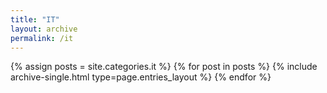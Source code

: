 ```yaml
---
title: "IT"
layout: archive
permalink: /it
---
```



{% assign posts = site.categories.it %}
{% for post in posts %} {% include archive-single.html type=page.entries_layout %} {% endfor %}